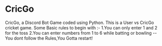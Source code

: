 # CricGo
CricGo, a Discord Bot Game coded using Python.
This is a User vs CricGo cricket game.
Some Basic rules to begin with :-
1.You can only enter 1 and 2 for the toss
2.You can enter numbers from 1 to 6 while batting or bowling
-- You dont follow the Rules,You Gotta restart!
